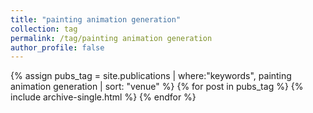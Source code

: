 ```yaml
---
title: "painting animation generation"
collection: tag
permalink: /tag/painting animation generation
author_profile: false
---
```

{% assign pubs_tag = site.publications | where:"keywords", painting animation generation | sort: "venue" %}
{% for post in pubs_tag %}
  {% include archive-single.html %}
{% endfor %}